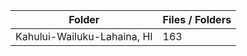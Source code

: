 | Folder                      |   Files / Folders |
|-----------------------------|-------------------|
| Kahului-Wailuku-Lahaina, HI |               163 |